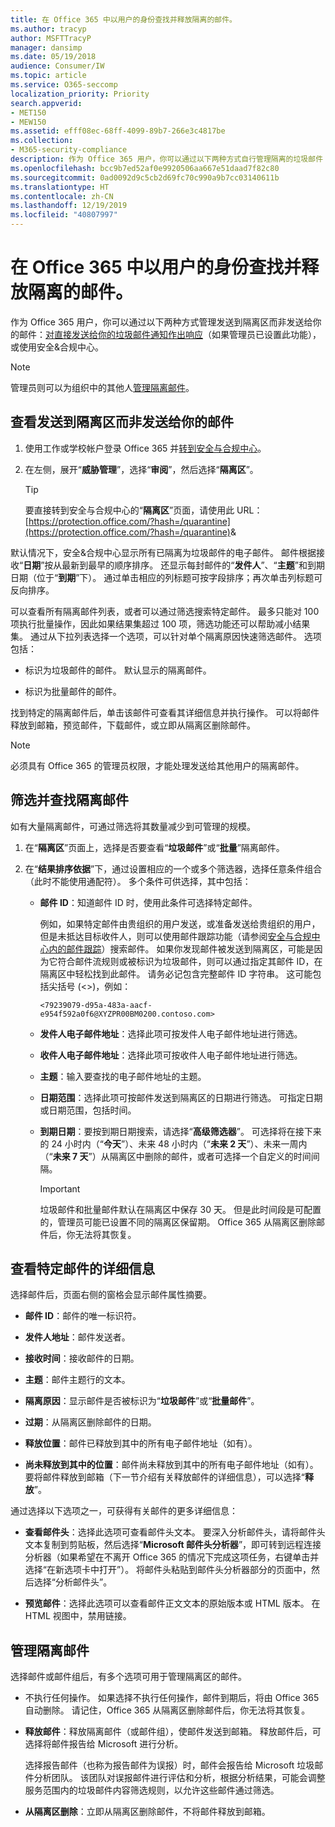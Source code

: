 ```yaml
---
title: 在 Office 365 中以用户的身份查找并释放隔离的邮件。
ms.author: tracyp
author: MSFTTracyP
manager: dansimp
ms.date: 05/19/2018
audience: Consumer/IW
ms.topic: article
ms.service: O365-seccomp
localization_priority: Priority
search.appverid:
- MET150
- MEW150
ms.assetid: efff08ec-68ff-4099-89b7-266e3c4817be
ms.collection:
- M365-security-compliance
description: 作为 Office 365 用户，你可以通过以下两种方式自行管理隔离的垃圾邮件：对直接发送给你的垃圾邮件通知作出响应（如果管理员已设置此功能），或使用安全&amp;合规中心的垃圾邮件隔离功能。
ms.openlocfilehash: bcc9b7ed52af0e9920506aa667e51daad7f82c80
ms.sourcegitcommit: 0ad0092d9c5cb2d69fc70c990a9b7cc03140611b
ms.translationtype: HT
ms.contentlocale: zh-CN
ms.lasthandoff: 12/19/2019
ms.locfileid: "40807997"
---
```

# <a name="find-and-release-quarantined-messages-as-a-user-in-office-365"></a>在 Office 365 中以用户的身份查找并释放隔离的邮件。

作为 Office 365 用户，你可以通过以下两种方式管理发送到隔离区而非发送给你的邮件：[对直接发送给你的垃圾邮件通知作出响应](use-spam-notifications-to-release-and-report-quarantined-messages.md)（如果管理员已设置此功能），或使用安全&amp;合规中心。

> [!NOTE]
> 管理员则可以为组织中的其他人[管理隔离邮件](manage-quarantined-messages-and-files.md)。

## <a name="view-messages-that-were-sent-to-quarantine-instead-of-to-you"></a>查看发送到隔离区而非发送给你的邮件

1. 使用工作或学校帐户登录 Office 365 并[转到安全与合规中心](../../compliance/go-to-the-securitycompliance-center.md)。

2. 在左侧，展开“**威胁管理**”，选择“**审阅**”，然后选择“**隔离区**”。

    > [!TIP]
    > 要直接转到安全与合规中心的“**隔离区**”页面，请使用此 URL：[https://protection.office.com/?hash=/quarantine](https://protection.office.com/?hash=/quarantine)&amp;

默认情况下，安全&amp;合规中心显示所有已隔离为垃圾邮件的电子邮件。 邮件根据接收“**日期**”按从最新到最早的顺序排序。 还显示每封邮件的“**发件人**”、“**主题**”和到期日期（位于“**到期**”下）。 通过单击相应的列标题可按字段排序；再次单击列标题可反向排序。

可以查看所有隔离邮件列表，或者可以通过筛选搜索特定邮件。 最多只能对 100 项执行批量操作，因此如果结果集超过 100 项，筛选功能还可以帮助减小结果集。 通过从下拉列表选择一个选项，可以针对单个隔离原因快速筛选邮件。 选项包括：

- 标识为垃圾邮件的邮件。 默认显示的隔离邮件。

- 标识为批量邮件的邮件。

找到特定的隔离邮件后，单击该邮件可查看其详细信息并执行操作。 可以将邮件释放到邮箱，预览邮件，下载邮件，或立即从隔离区删除邮件。

> [!NOTE]
> 必须具有 Office 365 的管理员权限，才能处理发送给其他用户的隔离邮件。

## <a name="to-filter-and-find-quarantined-messages"></a>筛选并查找隔离邮件

如有大量隔离邮件，可通过筛选将其数量减少到可管理的规模。

1. 在“**隔离区**”页面上，选择是否要查看“**垃圾邮件**”或“**批量**”隔离邮件。

2. 在“**结果排序依据**”下，通过设置相应的一个或多个筛选器，选择任意条件组合（此时不能使用通配符）。 多个条件可供选择，其中包括：

   - **邮件 ID**：知道邮件 ID 时，使用此条件可选择特定邮件。

     例如，如果特定邮件由贵组织的用户发送，或准备发送给贵组织的用户，但是未抵达目标收件人，则可以使用邮件跟踪功能（请参阅[安全与合规中心内的邮件跟踪](message-trace-scc.md)）搜索邮件。 如果你发现邮件被发送到隔离区，可能是因为它符合邮件流规则或被标识为垃圾邮件，则可以通过指定其邮件 ID，在隔离区中轻松找到此邮件。 请务必记包含完整邮件 ID 字符串。 这可能包括尖括号 (\<\>)，例如：

     `<79239079-d95a-483a-aacf-e954f592a0f6@XYZPR00BM0200.contoso.com>`

   - **发件人电子邮件地址**：选择此项可按发件人电子邮件地址进行筛选。

   - **收件人电子邮件地址**：选择此项可按收件人电子邮件地址进行筛选。

   - **主题**：输入要查找的电子邮件地址的主题。

   - **日期范围**：选择此项可按邮件发送到隔离区的日期进行筛选。 可指定日期或日期范围，包括时间。

   - **到期日期**：要按到期日期搜索，请选择“**高级筛选器**”。 可选择将在接下来的 24 小时内（“**今天**”）、未来 48 小时内（“**未来 2 天**”）、未来一周内（“**未来 7 天**”）从隔离区中删除的邮件，或者可选择一个自定义的时间间隔。

     > [!IMPORTANT]
     > 垃圾邮件和批量邮件默认在隔离区中保存 30 天。 但是此时间段是可配置的，管理员可能已设置不同的隔离区保留期。 Office 365 从隔离区删除邮件后，你无法将其恢复。

## <a name="view-details-for-a-specific-message"></a>查看特定邮件的详细信息

选择邮件后，页面右侧的窗格会显示邮件属性摘要。

- **邮件 ID**：邮件的唯一标识符。

- **发件人地址**：邮件发送者。

- **接收时间**：接收邮件的日期。

- **主题**：邮件主题行的文本。

- **隔离原因**：显示邮件是否被标识为“**垃圾邮件**”或“**批量邮件**”。

- **过期**：从隔离区删除邮件的日期。

- **释放位置**：邮件已释放到其中的所有电子邮件地址（如有）。

- **尚未释放到其中的位置**：邮件尚未释放到其中的所有电子邮件地址（如有）。 要将邮件释放到邮箱（下一节介绍有关释放邮件的详细信息），可以选择“**释放**”。

通过选择以下选项之一，可获得有关邮件的更多详细信息：

- **查看邮件头**：选择此选项可查看邮件头文本。 要深入分析邮件头，请将邮件头文本复制到剪贴板，然后选择“**Microsoft 邮件头分析器**”，即可转到远程连接分析器（如果希望在不离开 Office 365 的情况下完成这项任务，右键单击并选择“在新选项卡中打开”）。 将邮件头粘贴到邮件头分析器部分的页面中，然后选择“分析邮件头”。

- **预览邮件**：选择此选项可以查看邮件正文文本的原始版本或 HTML 版本。 在 HTML 视图中，禁用链接。

## <a name="manage-your-quarantined-messages"></a>管理隔离邮件

选择邮件或邮件组后，有多个选项可用于管理隔离区的邮件。

- 不执行任何操作。 如果选择不执行任何操作，邮件到期后，将由 Office 365 自动删除。 请记住，Office 365 从隔离区删除邮件后，你无法将其恢复。

- **释放邮件**：释放隔离邮件（或邮件组），使邮件发送到邮箱。 释放邮件后，可选择将邮件报告给 Microsoft 进行分析。

    选择报告邮件（也称为报告邮件为误报）时，邮件会报告给 Microsoft 垃圾邮件分析团队。 该团队对误报邮件进行评估和分析，根据分析结果，可能会调整服务范围内的垃圾邮件内容筛选规则，以允许这些邮件通过筛选。

- **从隔离区删除**：立即从隔离区删除邮件，不将邮件释放到邮箱。
